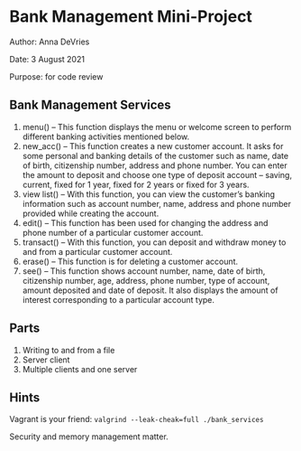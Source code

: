 # Bank Management Mini-Project
Author: Anna DeVries

Date: 3 August 2021

Purpose: for code review

## Bank Management Services
1) menu() – This function displays the menu or welcome screen to perform different banking activities mentioned below.
2) new_acc() – This function creates a new customer account. It asks for some  personal and banking details of the customer such as name, date of birth, citizenship number, address and phone number. You can enter the amount to deposit and choose one type of deposit account – saving, current, fixed for 1 year, fixed for 2 years or fixed for 3 years.
3) view list() – With this function, you can view the customer’s banking information such as account number, name, address and phone number provided while creating the account.
4) edit() – This function has been used for changing the address and phone number of a particular customer account.
5) transact() – With this function, you can deposit and withdraw money to and from a particular customer account.
6) erase() – This function is for deleting a customer account.
7) see() – This function shows account number, name, date of birth, citizenship number, age, address, phone number, type of account, amount deposited and date of deposit. It also displays the amount of interest corresponding to a particular account type.

## Parts
1) Writing to and from a file
2) Server client
3) Multiple clients and one server 

## Hints
Vagrant is your friend: `valgrind --leak-cheak=full ./bank_services`

Security and memory management matter.
